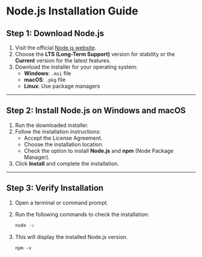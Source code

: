# Node.js Installation Guide

## Step 1: Download Node.js

1. Visit the official [Node.js website](https://nodejs.org/).
2. Choose the **LTS (Long-Term Support)** version for stability or the **Current** version for the latest features.
3. Download the installer for your operating system:
   - **Windows**: `.msi` file
   - **macOS**: `.pkg` file
   - **Linux**: Use package managers

---

## Step 2: Install Node.js on Windows and macOS

1. Run the downloaded installer.
2. Follow the installation instructions:
   - Accept the License Agreement.
   - Choose the installation location.
   - Check the option to install **Node.js** and **npm** (Node Package Manager).
3. Click **Install** and complete the installation.

---

## Step 3: Verify Installation

1. Open a terminal or command prompt.
2. Run the following commands to check the installation:
   ```bash
   node -v
   ```
3. This will display the installed Node.js version.

   ```npm
   npm -v
   ```
